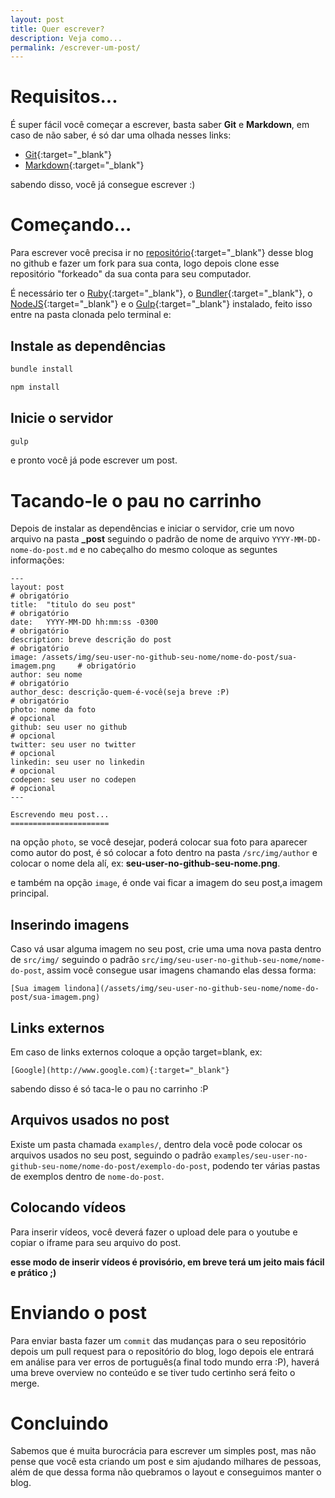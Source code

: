 ```yaml
---
layout: post
title: Quer escrever?
description: Veja como...
permalink: /escrever-um-post/
---
```


# Requisitos...

É super fácil você começar a escrever, basta saber **Git** e **Markdown**, em caso de não saber, é só dar uma olhada nesses links:

- [Git](https://try.github.io/levels/1/challenges/1){:target="_blank"}
- [Markdown](https://github.com/adam-p/markdown-here/wiki/Markdown-Cheatsheet){:target="_blank"}

sabendo disso, você já consegue escrever :)

# Começando...

Para escrever você precisa ir no [repositório](https://github.com/MyWorkEnterprise/myworkenterprise.github.io/){:target="_blank"} desse blog no github e fazer um fork para sua conta, logo depois clone esse repositório "forkeado" da sua conta para seu computador.

É necessário ter o [Ruby](https://www.ruby-lang.org/pt/){:target="_blank"}, o [Bundler](http://bundler.io/){:target="_blank"}, o [NodeJS](https://nodejs.org/en/){:target="_blank"} e o [Gulp](http://gulpjs.com/){:target="_blank"} instalado, feito isso entre na pasta clonada pelo terminal e:

## Instale as dependências

```sh
bundle install

npm install
```

## Inicie o servidor

```sh
gulp
```

e pronto você já pode escrever um post.

# Tacando-le o pau no carrinho

Depois de instalar as dependências e iniciar o servidor, crie um novo arquivo na pasta **_post** seguindo o padrão de nome de arquivo `YYYY-MM-DD-nome-do-post.md` e no cabeçalho do mesmo coloque as seguntes informações:

```
---
layout: post                                                                   # obrigatório
title:  "titulo do seu post"                                                   # obrigatório
date:   YYYY-MM-DD hh:mm:ss -0300                                              # obrigatório
description: breve descrição do post                                           # obrigatório
image: /assets/img/seu-user-no-github-seu-nome/nome-do-post/sua-imagem.png     # obrigatório
author: seu nome                                                               # obrigatório
author_desc: descrição-quem-é-você(seja breve :P)                              # obrigatório
photo: nome da foto                                                            # opcional
github: seu user no github                                                     # opcional
twitter: seu user no twitter                                                   # opcional
linkedin: seu user no linkedin                                                 # opcional
codepen: seu user no codepen                                                   # opcional
---

Escrevendo meu post...
======================
```

na opção `photo`, se você desejar, poderá colocar sua foto para aparecer como autor do post, é só colocar a foto dentro na pasta `/src/img/author` e colocar o nome dela alí, ex: **seu-user-no-github-seu-nome.png**.

e também na opção `image`, é onde vai ficar a imagem do seu post,a imagem principal.

## Inserindo imagens

Caso vá usar alguma imagem no seu post, crie uma uma nova pasta dentro de `src/img/` seguindo o padrão `src/img/seu-user-no-github-seu-nome/nome-do-post`, assim você consegue usar imagens chamando elas dessa forma:

```
[Sua imagem lindona](/assets/img/seu-user-no-github-seu-nome/nome-do-post/sua-imagem.png)
```

## Links externos

Em caso de links externos coloque a opção target=blank, ex:

```
[Google](http://www.google.com){:target="_blank"}
```

sabendo disso é só taca-le o pau no carrinho :P


## Arquivos usados no post

Existe um pasta chamada `examples/`, dentro dela você pode colocar os arquivos usados no seu post, seguindo o padrão `examples/seu-user-no-github-seu-nome/nome-do-post/exemplo-do-post`, podendo ter várias pastas de exemplos dentro de `nome-do-post`.

## Colocando vídeos

Para inserir vídeos, você deverá fazer o upload dele para o youtube e copiar o iframe para seu arquivo do post.

**esse modo de inserir vídeos é provisório, em breve terá um jeito mais fácil e prático ;)**

# Enviando o post

Para enviar basta fazer um `commit` das mudanças para o seu repositório depois um pull request para o repositório do blog, logo depois ele entrará em análise para ver erros de português(a final todo mundo erra :P), haverá uma breve overview no conteúdo e se tiver tudo certinho será feito o merge.

# Concluindo

Sabemos que é muita burocrácia para escrever um simples post, mas não pense que você esta criando um post e sim ajudando milhares de pessoas, além de que dessa forma não quebramos o layout e conseguimos manter o blog.
